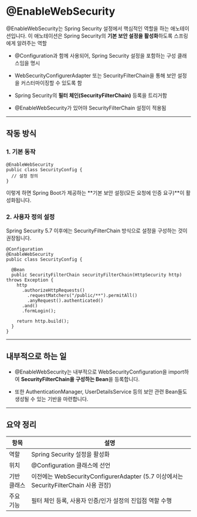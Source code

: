 
# @EnableWebSecurity

@EnableWebSecurity는 Spring Security 설정에서 핵심적인 역할을 하는 애노테이션입니다. 이 애노테이션은 Spring Security의 **기본 보안 설정을 활성화**하도록 스프링에게 알려주는 역할


- @Configuration과 함께 사용되어, Spring Security 설정을 포함하는 구성 클래스임을 명시
    
- WebSecurityConfigurerAdapter 또는 SecurityFilterChain을 통해 보안 설정을 커스터마이징할 수 있도록 함
    
- Spring Security의 **필터 체인(SecurityFilterChain)** 등록을 트리거함

- @EnableWebSecurity가 있어야 SecurityFilterChain 설정이 적용됨


---

## **작동 방식**

  

### **1. 기본 동작**

```
@EnableWebSecurity
public class SecurityConfig {
  // 설정 정의
}
```

이렇게 하면 Spring Boot가 제공하는 **기본 보안 설정(모든 요청에 인증 요구)**이 활성화됩니다.

  

### **2. 사용자 정의 설정**

  

Spring Security 5.7 이후에는 SecurityFilterChain 방식으로 설정을 구성하는 것이 권장됩니다.

```
@Configuration
@EnableWebSecurity
public class SecurityConfig {

  @Bean
  public SecurityFilterChain securityFilterChain(HttpSecurity http) throws Exception {
    http
      .authorizeHttpRequests()
        .requestMatchers("/public/**").permitAll()
        .anyRequest().authenticated()
      .and()
      .formLogin();

    return http.build();
  }
}
```

---

## **내부적으로 하는 일**

- @EnableWebSecurity는 내부적으로 WebSecurityConfiguration을 import하여 **SecurityFilterChain을 구성하는 Bean**을 등록합니다.
    
- 또한 AuthenticationManager, UserDetailsService 등의 보안 관련 Bean들도 생성될 수 있는 기반을 마련합니다.
    

---

## **요약 정리**

|**항목**|**설명**|
|---|---|
|역할|Spring Security 설정을 활성화|
|위치|@Configuration 클래스에 선언|
|기반 클래스|이전에는 WebSecurityConfigurerAdapter (5.7 이상에서는 SecurityFilterChain 사용 권장)|
|주요 기능|필터 체인 등록, 사용자 인증/인가 설정의 진입점 역할 수행|
